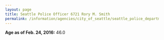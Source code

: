 ```yaml
---
layout: page
title: Seattle Police Officer 6721 Rory M. Smith
permalink: /information/agencies/city_of_seattle/seattle_police_department/copbook/6721/
---
```


**Age as of Feb. 24, 2016:** 46.0
